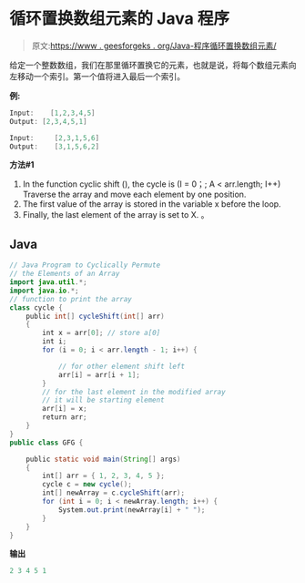 # 循环置换数组元素的 Java 程序

> 原文:[https://www . geesforgeks . org/Java-程序循环置换数组元素/](https://www.geeksforgeeks.org/java-program-to-cyclically-permute-the-elements-of-an-array/)

给定一个整数数组，我们在那里循环置换它的元素，也就是说，将每个数组元素向左移动一个索引。第一个值将进入最后一个索引。

**例:**

```java
Input:    [1,2,3,4,5]
Output: [2,3,4,5,1]

Input:     [2,3,1,5,6]
Output:    [3,1,5,6,2]

```

**方法#1**

1.  In the function cyclic shift (), the cycle is (I = 0；; A < arr.length; I++) Traverse the array and move each element by one position.
2.  The first value of the array is stored in the variable x before the loop.
3.  Finally, the last element of the array is set to X. 。

## Java

```java
// Java Program to Cyclically Permute 
// the Elements of an Array
import java.util.*;
import java.io.*;
// function to print the array
class cycle {
    public int[] cycleShift(int[] arr)
    {
        int x = arr[0]; // store a[0]
        int i;
        for (i = 0; i < arr.length - 1; i++) {

            // for other element shift left
            arr[i] = arr[i + 1];
        }
        // for the last element in the modified array
        // it will be starting element
        arr[i] = x;
        return arr;
    }
}
public class GFG {

    public static void main(String[] args)
    {
        int[] arr = { 1, 2, 3, 4, 5 };
        cycle c = new cycle();
        int[] newArray = c.cycleShift(arr);
        for (int i = 0; i < newArray.length; i++) {
            System.out.print(newArray[i] + " ");
        }
    }
}
```

**输出**

```java
2 3 4 5 1 

```